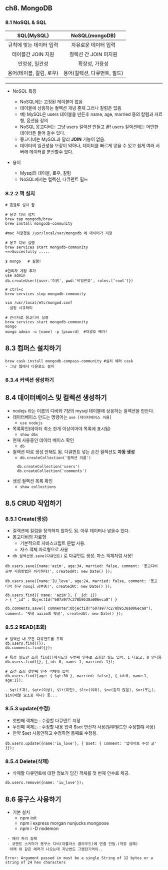 ## ch8. MongoDB
### 8.1 NoSQL & SQL

| SQL(MySQL) |  NoSQL(mongoDB)  |
| :-------: | :------: |
|    규칙에 맞는 데이터 입력 |   자유로운 데이터 입력    |
|   테이블간 JOIN 지원 | 컬렉션 간 JOIN 미지원 |
|   안정성, 일관성 | 확장성, 가용성 |
|   용어(테이블, 칼럼, 로우) | 용어(컬렉션, 다큐먼트, 필드) |
___
- NoSQL 특징
  - NoSQL에는 고정된 테이블이 없음
  - 테이블에 상응하는 컬렉션 개념 존재 그러나 칼럼은 없음
  - 예) MySQL은 users 테이블을 만든후 name, age, married 등의 칼럼과 자료형, 옵션을 정의
  - NoSQL 몽고디비는 그냥 users 컬렉션 만들고 끝! users 컬렉션에는 어떤한 데이터든 들어 갈수 있다.
  - 몽고디비는 MySQL과 달리 **JOIN** 기능이 없음.
  - 데이터의 일관성을 보장이 약하나, 데이터를 빠르게 넣을 수 있고 쉽게 여러 서버에 데이터를 분산할수 있다. 

- 용어
  - Mysql의 테이블, 로우, 칼럼
  - NoSQL에서는 컬렉션, 다큐먼트 필드

### 8.2.2  맥 설치
```
# 홈블루 설치 함

# 몽고 디비 설치
brew tap mongodb/brew
brew install mongodb-community

#mac 저장경로 /usr/local/var/mongodb 에 데이터가 저장

# 몽고 디비 실행
brew services start mongodb-community
==>Succesfully .....

$ mongo   # 실행!

#관리자 계정 추가
use admin
db.createUser({user:'이름', pwd:'비밀번호', roles:['root']})

# ctrl+c
brew services stop mongodb-community

vim /usr/local/etc/mongod.conf
 -설정 시큐러티

# 관리자로 몽고디비 실행
brew services start mongodb-community
mongo 
mongo admin -u [name] -p [psword]  #대괄호 빼라!
```

## 8.3 컴퍼스 설치하기
```
brew cask install mongodb-compass-community #설치 에러 cask
- 그냥 웹에서 다운로드 설치
```

### 8.3.4 커넥션 생성하기
 
## 8.4 데이터베이스 및 컬렉션 생성하기
- nodejs 라는 이름의 디비와 7장의 mysql 테이블에 상응하는 컬렉션을 만든다.
- 데이터베이스 만드는 명령어는 `use [데이터베이스 이름]`
  - `use nodejs`
- 목록확인(데이터 최소 한개 이상이어야 목록에 표시됨)
  - `show dbs`
- 현재 사용중인 데이터 베이스 확인 
  - `db`
- 컬렉션 따로 생성 안해도 됨. 다큐먼트 넣는 순간 컬렉션도 **자동 생성**
  - `db.createCollection('컬렉션 이름')`
  ```
    db.createCollection('users')
    db.createCollection('comments')
  ```
- 생성 컬렉션 목록 확인
  - `show collections`

## 8.5 CRUD 작업하기
### 8.5.1 Create(생성)
- 컬렉션에 컬럼을 정의하지 않아도 됨. 아무 데이터나 넣을수 있다.
- 몽고디비의 자료형
  - 기본적으로 자바스크립트 문법 사용.
  - 자스 객체 자료형으로 사용
- `db.컬렉션명.save(다큐먼트)` 로 다큐먼트 생성. 자스 객체처럼 사용!
```
db.users.save({name:'azim', age:34, married: false, comment: '몽고디비 공부 사용방법은 이러하데!', createdAt: new Date() });

db.users.save({name:'IU_love', age:24, married: false, comment: '몽고 디비 친구 nosql 공부중!', createdAt: new Date() });

db.users.find({ name: 'azim'}, { _id: 1})
> { "_id" : ObjectId("607a977c278b9538a006eca8") }

db.comments.save({ commenter:ObjectId("607a977c278b9538a006eca8"), comment: '댓글 aazim의 댓글', createdAt: new Date() });
```

### 8.5.2 READ(조회)
```
# 컬렉션 내 모든 다큐먼트를 조회
db.users.find({});
db.comments.find({});

# 특정 필드만 조회 find()메서드의 두번째 인수로 조회할 필드 입력. 1 나오고, 0 안나옴
db.users.find({}, {_id: 0, name: 1, married: 1});

# 조건 조회 첫번째 인수 객체에 입력
db.users.find({age: { $gt:30 }, married: false}, {_id:0, name:1, age:1});

- $gt(초과), $gte(이상), $lt(미만), $lte(이하), $ne(같지 않음), $or(또는), $in(배열 요소중 하나) 등...
```

### 8.5.3 update(수정)
- 첫번째 객체는 : 수정할 다큐먼트 지정
- 두번째 객체는 : 수정할 내용 입력 $set 연산자 사용(일부필드만 수정할떄 사용)
- 만약 $set 사용안하고 수정하면 통째로 수정됨.
```
db.users.update({name:'iu_love'}, { $set: { comment: '업데이트 수정 글' }});
```

### 8.5.4 Delete(삭제)
- 삭제할 다큐먼트에 대한 정보가 담긴 객체를 첫 번재 인수로 제공.
```
db.users.remove({name: 'iu_love'});
```

## 8.6 몽구스 사용하기
- 기본 설치
  - npm init
  - npm i express morgan nunjucks mongoose
  - npm i -D nodemon


```
 - 에러 처리 실패
 - 코멘트 스키마가 몽구스 디비(아틀라스 클라우드)에 연결 안됨.(저장 실패)
  아래 와 같은 에러가 나오는데 지난번도 그랬던기억이..
  
Error: Argument passed in must be a single String of 12 bytes or a string of 24 hex characters
```







